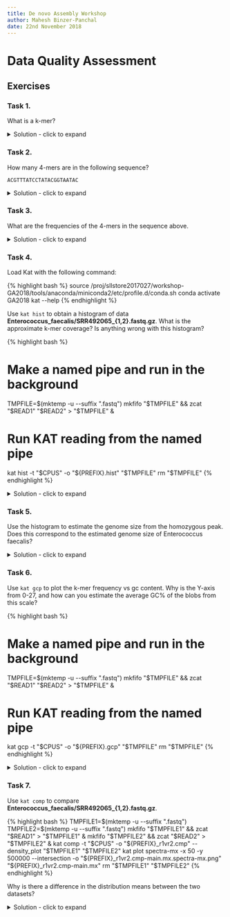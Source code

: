 ```yaml
---
title: De novo Assembly Workshop
author: Mahesh Binzer-Panchal
date: 22nd November 2018
---
```


# Data Quality Assessment

## Exercises

### Task 1.

What is a k-mer?

<details>
<summary> Solution - click to expand </summary>

A sequence of characters of length k.

</details>

### Task 2.

How many 4-mers are in the following sequence?

```
ACGTTTATCCTATACGGTAATAC
```

<details>
<summary> Solution - click to expand </summary>

20   (L-k+1)=(23-4+1)

</details>

### Task 3.

What are the frequencies of the 4-mers in the sequence above.

<details>
<summary> Solution - click to expand </summary>

{% highlight bash %}
ACGT 1	CGTT 1	GTTT 1	TTTA 1	TTAT 1
TATC 1	ATCC 1	TCCT 1	CCTA 1	CTAT 1
TATA 1	ATAC 2	TACG 1	ACGG 1	CGGT 1
GGTA 1	GTAA 1	TAAT 1	AATA 1
{% endhighlight %}

</details>

### Task 4.

Load Kat with the following command:

{% highlight bash %}
source /proj/sllstore2017027/workshop-GA2018/tools/anaconda/miniconda2/etc/profile.d/conda.sh
conda activate GA2018
kat --help
{% endhighlight %}

Use `kat hist` to obtain a histogram of data **Enterococcus_faecalis/SRR492065_{1,2}.fastq.gz**.
What is the approximate k-mer coverage? Is anything wrong with this histogram?

{% highlight bash %}
# Make a named pipe and run in the background
TMPFILE=$(mktemp -u --suffix ".fastq")
mkfifo "$TMPFILE" && zcat "$READ1" "$READ2" > "$TMPFILE" &
# Run KAT reading from the named pipe
kat hist -t "$CPUS" -o "${PREFIX}.hist" "$TMPFILE"
rm "$TMPFILE"
{% endhighlight %}

<details>
<summary> Solution - click to expand </summary>
<div markdown="1">

{% highlight bash %}
CPUS=${SLURM_NPROCS:-10}
READ1=Enterococcus_faecalis/SRR492065_1.fastq.gz
READ2=Enterococcus_faecalis/SRR492065_2.fastq.gz
PREFIX=$(basename ${READ1%_1.*} )
TMPFILE=$(mktemp -u --suffix ".fastq")
mkfifo "$TMPFILE" && zcat "$READ1" "$READ2" > "$TMPFILE" &
kat hist -t "$CPUS" -o "${PREFIX}.hist" "$TMPFILE"
rm "$TMPFILE"
{% endhighlight %}

![A k-mer histogram of the SRR492065 data.]({{ site.url }}/workshop-genome_assembly/exercises/img/SRR492065.hist.png)

The homozygous peak in the histogram is at 116x k-mer coverage.

The histogram is unusual because there is a higher than expected frequency of low frequency k-mers.

</div>
</details>

### Task 5.

Use the histogram to estimate the genome size from the homozygous peak.
Does this correspond to the estimated genome size of Enterococcus faecalis?

<details>
<summary> Solution - click to expand </summary>

The peak of the histogram is at around 116x coverage, read length is 100, and the k-mer size is 27. This leads to
a read depth of M * L / (L - K + 1) = 116 * 100 / (100 - 27 + 1) =~ 156x read depth of coverage.

The total number of bases in the data set is 1070871200, and therefore the estimated genome size is
G = T / N = 1070871200 / 156 = 6864559 =~ 6.8 Mb. From before we know the genome size is 3.22 Mb, so the
estimated genome size also indicates something unusual about the data.

</details>

### Task 6.

Use `kat gcp` to plot the k-mer frequency vs gc content.
Why is the Y-axis from 0-27, and how can you estimate the average GC% of the blobs from this scale?

{% highlight bash %}
# Make a named pipe and run in the background
TMPFILE=$(mktemp -u --suffix ".fastq")
mkfifo "$TMPFILE" && zcat "$READ1" "$READ2" > "$TMPFILE" &
# Run KAT reading from the named pipe
kat gcp -t "$CPUS" -o "${PREFIX}.gcp" "$TMPFILE"
rm "$TMPFILE"
{% endhighlight %}

<details>
<summary> Solution - click to expand </summary>
<div markdown="1">

{% highlight bash %}
READ1=Enterococcus_faecalis/SRR492065_1.fastq.gz
READ2=Enterococcus_faecalis/SRR492065_2.fastq.gz
PREFIX=$(basename ${READ1%_1.*} )
TMPFILE=$(mktemp -u --suffix ".fastq")
mkfifo "$TMPFILE" && zcat "$READ1" "$READ2" > "$TMPFILE" &
kat gcp -t "$CPUS" -o "${PREFIX}.gcp" "$TMPFILE"
rm "$TMPFILE"
{% endhighlight %}

![A GC content plot of SRR492065 data.]({{ site.url }}/workshop-genome_assembly/exercises/img/SRR492065.gcp.mx.png)

The GC content scale (Y-axis) is the absolute GC count per k-mer. The default k-mer size is 27 and therefore the y-axis is from 0 to 27.
One can estimate the average GC% of a blob from this scale by multiplying the approximate GC content value by 4 (since 4 * 27 == 108 =~ 100).

</div>
</details>

### Task 7.

Use `kat comp` to compare **Enterococcus_faecalis/SRR492065_{1,2}.fastq.gz**.

{% highlight bash %}
TMPFILE1=$(mktemp -u --suffix ".fastq")
TMPFILE2=$(mktemp -u --suffix ".fastq")
mkfifo "$TMPFILE1" && zcat "$READ1" > "$TMPFILE1" &
mkfifo "$TMPFILE2" && zcat "$READ2" > "$TMPFILE2" &
kat comp -t "$CPUS" -o "${PREFIX}_r1vr2.cmp" --density_plot "$TMPFILE1" "$TMPFILE2"
kat plot spectra-mx -x 50 -y 500000 --intersection -o "${PREFIX}_r1vr2.cmp-main.mx.spectra-mx.png" "${PREFIX}_r1vr2.cmp-main.mx"
rm "$TMPFILE1" "$TMPFILE2"
{% endhighlight %}

Why is there a difference in the distribution means between the two datasets?

<details>
<summary> Solution - click to expand </summary>
<div markdown="1">

{% highlight bash %}
READ1=Enterococcus_faecalis/SRR492065_1.fastq.gz
READ2=Enterococcus_faecalis/SRR492065_2.fastq.gz
PREFIX=$(basename ${READ1%_1.*} )
TMPFILE1=$(mktemp -u --suffix ".fastq")
TMPFILE2=$(mktemp -u --suffix ".fastq")
mkfifo "$TMPFILE1" && zcat "$READ1" > "$TMPFILE1" &
mkfifo "$TMPFILE2" && zcat "$READ2" > "$TMPFILE2" &
kat comp -t "$CPUS" -o "${PREFIX}_r1vr2.cmp" --density_plot "$TMPFILE1" "$TMPFILE2"
kat plot spectra-mx -x 50 -y 500000 --intersection -o "${PREFIX}_r1vr2.cmp-main.mx.spectra-mx.png" "${PREFIX}_r1vr2.cmp-main.mx"
rm "$TMPFILE1" "$TMPFILE2"
{% endhighlight %}

![A density plot of READ1 vs READ2 in the SRR492065 data.]({{ site.url }}/workshop-genome_assembly/exercises/img/SRR492065_r1vr2.cmp-main.mx.density.png)

![A spectra-mx plot of READ1 vs READ2 in the SRR492065 data.]({{ site.url }}/workshop-genome_assembly/exercises/SRR492065_r1vr2.cmp-main.mx.spectra-mx.png)

The spectra-mx plot shows the shared content for dataset 2 (READ2) is shifted to the left and slightly higher than
the shared content of dataset 1 (READ1). From the previous FastQC analyses of these files we saw that READ2 has lower read qualities than READ1.
Lower quality reads mean more errors and ambiguous bases, resulting in lower k-mer frequency counts (in READ2) which shifts the mean
k-mer frequency to the left.

</div>
</details>
